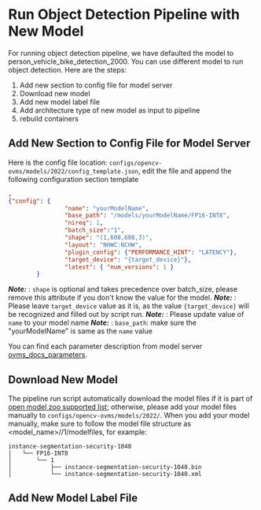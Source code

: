 # Run Object Detection Pipeline with New Model
For running object detection pipeline, we have defaulted the model to person_vehicle_bike_detection_2000. You can use different model to run object detection. Here are the steps:

1. Add new section to config file for model server
2. Download new model
3. Add new model label file
4. Add architecture type of new model as input to pipeline
5. rebuild containers


## Add New Section to Config File for Model Server
Here is the config file location: `configs/opencv-ovms/models/2022/config_template.json`, edit the file and append the following configuration section template
```json
,
{"config": {
                "name": "yourModelName",
                "base_path": "/models/yourModelName/FP16-INT8",
                "nireq": 1,
                "batch_size":"1",
                "shape": "(1,608,608,3)",
                "layout": "NHWC:NCHW",
                "plugin_config": {"PERFORMANCE_HINT": "LATENCY"},
                "target_device": "{target_device}"},
                "latest": { "num_versions": 1 }
        }
```
**_Note:_**  : `shape` is optional and takes precedence over batch_size, please remove this attribute if you don't know the value for the model.
**_Note:_**  : Please leave `target_device` value as it is, as the value `{target_device}` will be recognized and filled out by script run.
**_Note:_**  : Please update value of `name` to your model name
**_Note:_**  : `base_path`: make sure the "yourModelName" is same as the `name` value

You can find each parameter description from model server [ovms_docs_parameters](https://docs.openvino.ai/2023.0/ovms_docs_parameters.html).

## Download New Model
The pipeline run script automatically download the model files if it is part of [open model zoo supported list](https://github.com/openvinotoolkit/open_model_zoo/blob/master/demos/object_detection_demo/python/models.lst); otherwise, please add your model files manually to `configs/opencv-ovms/models/2022/`. When you add your model manually, make sure to follow the model file structure as <model_name>/<Precision>/1/modelfiles, for example:

```text
instance-segmentation-security-1040
│   └── FP16-INT8
│       └── 1
│           ├── instance-segmentation-security-1040.bin
│           └── instance-segmentation-security-1040.xml
```

## Add New Model Label File

